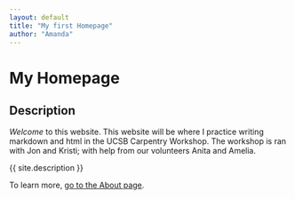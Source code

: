 ```yaml
---
layout: default
title: "My first Homepage"
author: "Amanda"
---
```


# My Homepage

## Description

*Welcome* to this website. This website will be where I practice writing markdown and html in the UCSB Carpentry Workshop. The workshop is ran with Jon and Kristi; with help from our volunteers Anita and Amelia.

{{ site.description }}

To learn more, [go to the About page](about.md).
